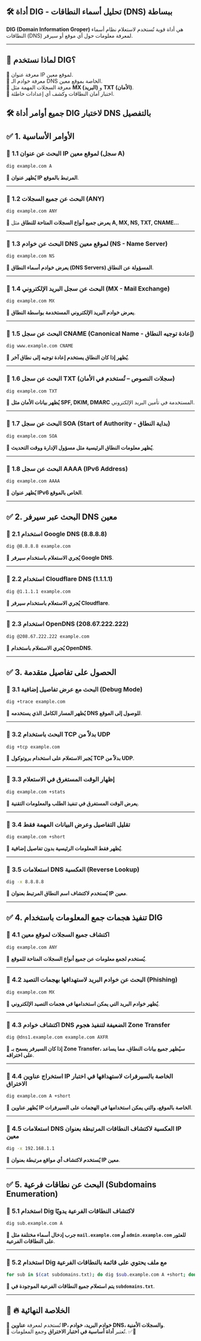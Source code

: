 ## 🛠️ **أداة DIG - تحليل أسماء النطاقات (DNS) ببساطة**

**DIG (Domain Information Groper)** هي أداة قوية تُستخدم لاستعلام نظام أسماء النطاقات (DNS) لمعرفة معلومات حول أي موقع أو سيرفر.

---

## 📌 **لماذا نستخدم DIG؟**

🔹 معرفة عنوان IP لموقع معين.  
🔹 معرفة خوادم الـ DNS الخاصة بموقع معين.  
🔹 معرفة السجلات المهمة مثل **MX (البريد)** و **TXT (الأمان)**.  
🔹 اختبار أمان النطاقات وكشف أي إعدادات خاطئة.
## 🛠️ **جميع أوامر أداة DIG لاختبار DNS بالتفصيل**
## ✅ **1. الأوامر الأساسية**

### 🔸 **1.1 البحث عن عنوان IP لموقع معين (سجل A)**

```bash
dig example.com A
```

🔹 **يُظهر عنوان IP المرتبط بالموقع**.

---

### 🔸 **1.2 البحث عن جميع السجلات (ANY)**

```bash
dig example.com ANY
```

🔹 **يعرض جميع أنواع السجلات المتاحة للنطاق** مثل **A, MX, NS, TXT, CNAME...**

---

### 🔸 **1.3 البحث عن خوادم DNS لموقع معين (NS - Name Server)**

```bash
dig example.com NS
```

🔹 **يعرض خوادم أسماء النطاق (DNS Servers) المسؤولة عن النطاق**.

---

### 🔸 **1.4 البحث عن سجل البريد الإلكتروني (MX - Mail Exchange)**

```bash
dig example.com MX
```

🔹 **يعرض خوادم البريد الإلكتروني المستخدمة بواسطة النطاق**.

---

### 🔸 **1.5 البحث عن سجل CNAME (Canonical Name - إعادة توجيه النطاق)**

```bash
dig www.example.com CNAME
```

🔹 **يُظهر إذا كان النطاق يستخدم إعادة توجيه إلى نطاق آخر**.

---

### 🔸 **1.6 البحث عن سجل TXT (سجلات النصوص – تُستخدم في الأمان)**

```bash
dig example.com TXT
```

🔹 **يُظهر بيانات الأمان مثل SPF, DKIM, DMARC** المستخدمة في تأمين البريد الإلكتروني.

---

### 🔸 **1.7 البحث عن سجل SOA (Start of Authority - بداية النطاق)**

```bash
dig example.com SOA
```

🔹 **يُظهر معلومات النطاق الرئيسية مثل مسؤول الإدارة ووقت التحديث**.

---

### 🔸 **1.8 البحث عن سجل AAAA (IPv6 Address)**

```bash
dig example.com AAAA
```

🔹 **يُظهر عنوان IPv6 الخاص بالموقع**.

---

## ✅ **2. البحث عبر سيرفر DNS معين**

### 🔸 **2.1 استخدام Google DNS (8.8.8.8)**

```bash
dig @8.8.8.8 example.com
```

🔹 **يُجري الاستعلام باستخدام سيرفر Google DNS**.

---

### 🔸 **2.2 استخدام Cloudflare DNS (1.1.1.1)**

```bash
dig @1.1.1.1 example.com
```

🔹 **يُجري الاستعلام باستخدام سيرفر Cloudflare**.

---

### 🔸 **2.3 استخدام OpenDNS (208.67.222.222)**

```bash
dig @208.67.222.222 example.com
```

🔹 **يُجري الاستعلام باستخدام OpenDNS**.

---

## ✅ **3. الحصول على تفاصيل متقدمة**

### 🔸 **3.1 البحث مع عرض تفاصيل إضافية (Debug Mode)**

```bash
dig +trace example.com
```

🔹 **يُظهر المسار الكامل الذي يستخدمه DNS للوصول إلى الموقع**.

---

### 🔸 **3.2 البحث باستخدام TCP بدلاً من UDP**

```bash
dig +tcp example.com
```

🔹 **يُجبر الاستعلام على استخدام بروتوكول TCP بدلاً من UDP**.

---

### 🔸 **3.3 إظهار الوقت المستغرق في الاستعلام**

```bash
dig example.com +stats
```

🔹 **يعرض الوقت المستغرق في تنفيذ الطلب والمعلومات التقنية**.

---

### 🔸 **3.4 تقليل التفاصيل وعرض البيانات المهمة فقط**

```bash
dig example.com +short
```

🔹 **يُظهر فقط المعلومات الرئيسية بدون تفاصيل إضافية**.

---

### 🔸 **3.5 استعلامات DNS العكسية (Reverse Lookup)**

```bash
dig -x 8.8.8.8
```

🔹 **يُستخدم لاكتشاف اسم النطاق المرتبط بعنوان IP معين**.

---

## ✅ **4. تنفيذ هجمات جمع المعلومات باستخدام DIG**

### 🔹 **4.1 اكتشاف جميع السجلات لموقع معين**

```bash
dig example.com ANY
```

🔹 **يُستخدم لجمع معلومات عن جميع أنواع السجلات المتاحة للموقع**.

---

### 🔹 **4.2 البحث عن خوادم البريد لاستهدافها بهجمات التصيد (Phishing)**

```bash
dig example.com MX
```

🔹 **يُظهر خوادم البريد التي يمكن استخدامها في هجمات التصيد الإلكتروني**.

---

### 🔹 **4.3 اكتشاف خوادم DNS الضعيفة لتنفيذ هجوم Zone Transfer**

```bash
dig @dns1.example.com example.com AXFR
```

🔹 **إذا كان السيرفر يسمح بـ Zone Transfer، سيُظهر جميع بيانات النطاق، مما يساعد على اختراقه**.

---

### 🔹 **4.4 استخراج عناوين IP الخاصة بالسيرفرات لاستهدافها في اختبار الاختراق**

```bash
dig example.com A +short
```

🔹 **يُظهر عناوين IP الخاصة بالموقع، والتي يمكن استخدامها في الهجمات على السيرفرات**.

---

### 🔹 **4.5 استعلامات DNS العكسية لاكتشاف النطاقات المرتبطة بعنوان IP معين**

```bash
dig -x 192.168.1.1
```

🔹 **يُستخدم لاكتشاف أي مواقع مرتبطة بعنوان IP معين**.

---

## ✅ **5. البحث عن نطاقات فرعية (Subdomains Enumeration)**

### 🔹 **5.1 استخدام Dig لاكتشاف النطاقات الفرعية يدويًا**

```bash
dig sub.example.com A
```

🔹 **جرب إدخال أسماء مختلفة مثل `mail.example.com` أو `admin.example.com` للعثور على النطاقات الفرعية**.

---

### 🔹 **5.2 استخدام Dig مع ملف يحتوي على قائمة بالنطاقات الفرعية**

```bash
for sub in $(cat subdomains.txt); do dig $sub.example.com A +short; done
```

🔹 **يتم استعلام جميع النطاقات الفرعية الموجودة في `subdomains.txt`**.

---

## 🎯 **🔥 الخلاصة النهائية**
🔹 تُستخدم لمعرفة **عناوين IP، خوادم البريد، خوادم DNS، والسجلات الأمنية**.  
🔹 تُعتبر **أداة أساسية في اختبار الاختراق** وجمع المعلومات. ✅🚨